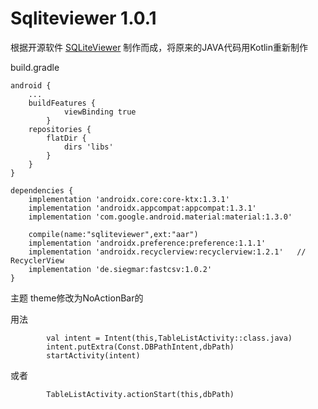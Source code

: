 # Sqliteviewer 1.0.1 #

根据开源软件 [SQLiteViewer](https://gitlab.com/vijai/SqliteDBViewer) 制作而成，将原来的JAVA代码用Kotlin重新制作



build.gradle

```
android {
    ...
    buildFeatures {
            viewBinding true
        }
    repositories {
        flatDir {
            dirs 'libs'
        }
    }
}

dependencies {
    implementation 'androidx.core:core-ktx:1.3.1'
    implementation 'androidx.appcompat:appcompat:1.3.1'
    implementation 'com.google.android.material:material:1.3.0'

 	compile(name:"sqliteviewer",ext:"aar")
    implementation 'androidx.preference:preference:1.1.1'
    implementation 'androidx.recyclerview:recyclerview:1.2.1'   // RecyclerView
    implementation 'de.siegmar:fastcsv:1.0.2'
}
```

主题 theme修改为NoActionBar的

用法

```
		val intent = Intent(this,TableListActivity::class.java)
        intent.putExtra(Const.DBPathIntent,dbPath)
        startActivity(intent)
```

或者

```
		TableListActivity.actionStart(this,dbPath)
```

